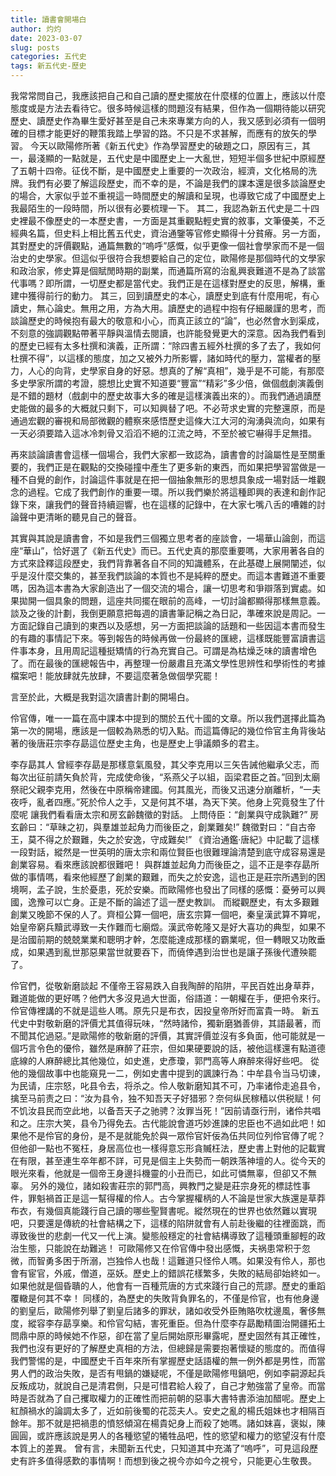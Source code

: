 ```yaml
---
title: 讀書會開場白
author: 灼灼
date: 2023-03-07
slug: posts
categories: 五代史
tags: 新五代史-歷史
---
```



  我常常問自己，我應該把自己和自己讀的歷史擺放在什麼樣的位置上，應該以什麼態度或是方法去看待它。很多時候這樣的問題沒有結果，但作為一個期待能以研究歷史、讀歷史作為畢生愛好甚至是自己未來專業方向的人，我又感到必須有一個明確的目標才能更好的鞭策我踏上學習的路。不只是不求甚解，而應有的放矢的學習。
  今天以歐陽修所著《新五代史》作為學習歷史的破題之口，原因有三，其一，最淺顯的一點就是，五代史是中國歷史上一大亂世，短短半個多世紀中原經歷了五朝十四帝。征伐不斷，是中國歷史上重要的一次政治，經濟，文化格局的洗牌。我們有必要了解這段歷史，而不幸的是，不論是我們的課本還是很多談論歷史的場合，大家似乎並不重視這一時間歷史的解讀和呈現，也導致它成了中國歷史上我最陌生的一段時間，所以很有必要梳理一下。
  其二，我認為新五代史是二十四史裡最不像歷史的一本歷史書，一方面是其重觀點輕史實的敘事，文筆優美，不乏經典名篇，但史料上相比舊五代史，資治通鑒等官修史顯得十分貧瘠。另一方面，其對歷史的評價觀點，通篇無數的“嗚呼”感慨，似乎更像一個社會學家而不是一個治史的史學家。但這似乎很符合我想要給自己的定位，歐陽修是那個時代的文學家和政治家，修史算是個賦閒時期的副業，而通篇所寫的治亂興衰難道不是為了談當代事嗎？即所謂，一切歷史都是當代史。我們正是在這樣對歷史的反思，解構，重建中獲得前行的動力。
  其三，回到讀歷史的本心，讀歷史到底有什麼用呢，有心讀史，無心論史。無用之用，方為大用。讀歷史的過程中抱有仔細嚴謹的思考，而談論歷史的時候抱有最大的敬意和小心，而真正該立的“論”，也必然會水到渠成，不刻意的強調觀點帶著平靜與溫情去閱讀，也許能發覺更大的深意。因為我們看到的歷史已經有太多杜撰和演義，正所謂：“除四書五經外杜撰的多了去了，我如何杜撰不得”，以這樣的態度，加之又被外力所影響，諸如時代的壓力，當權者的壓力，人心的向背，史學家自身的好惡。想真的了解“真相”，幾乎是不可能，有那麼多史學家所謂的考證，臆想比史實不知道要“豐富”“精彩”多少倍，做個戲劇演義倒是不錯的題材（戲劇中的歷史故事大多的確是這樣演義出來的）。而我們通過讀歷史能做的最多的大概就只剩下，可以知興替了吧。不必苛求史實的完整還原，而是通過宏觀的審視和局部微觀的體察來感悟歷史這條大江大河的洶湧與流向，如果有一天必須要踏入這冰冷刺骨又滔滔不絕的江流之時，不至於被它嚇得手足無措。

  再來談論讀書會這樣一個場合，我們大家都一致認為，讀書會的討論屬性是至關重要的，我們正是在觀點的交換碰撞中產生了更多新的東西，而如果把學習當做是一種不自覺的創作，討論這件事就是在把一個抽象無形的思想具象成一場對話一堆觀念的過程。它成了我們創作的重要一環。所以我們樂於將這種即興的表達和創作記錄下來，讓我們的聲音持續迴響，也在這樣的記錄中，在大家七嘴八舌的嘈雜的討論聲中更清晰的聽見自己的聲音。

  其實與其說是讀書會，不如是我們三個獨立思考者的座談會，一場華山論劍，而這座“華山”，恰好選了《新五代史》而已。五代史真的那麼重要嗎，大家用著各自的方式來詮釋這段歷史，我們背靠著各自不同的知識體系，在此基礎上展開闡述，似乎是沒什麼交集的，甚至我們談論的本質也不是純粹的歷史。而這本書難道不重要嗎，因為這本書為大家創造出了一個交流的場合，讓一切思考和爭辯落到實處。如果拋開一個具象的問題，這座共同擺在眼前的高峰，一切討論都顯得那樣無意義。
  談及之後的計劃，我倒更願意把每週的讀書筆記稱之為日記，準確來說是周記。一方面記錄自己讀到的東西以及感想，另一方面把談論的話題和一些因這本書而發生的有趣的事情記下來。等到報告的時候再做一份最終的匯總，這樣既能豐富讀書這件事本身，且用周記這種挺矯情的行為充實自己。可謂是為枯燥乏味的讀書增色了。而在最後的匯總報告中，再整理一份嚴肅且充滿文學性思辨性和學術性的考據檔案吧！能放肆就先放肆，不要這麼著急做個學究罷！

  言至於此，大概是我對這次讀書計劃的開場白。

  伶官傳，唯一一篇在高中課本中提到的關於五代十國的文章。所以我們選擇此篇為第一次的開場，應該是一個較為熟悉的切入點。而這篇傳記的幾位伶官主角背後站著的後唐莊宗李存勗這位歷史主角，也是歷史上爭議頗多的君主。

李存勗其人
  曾經李存勗是那樣意氣風發，其父李克用以三矢告誡他繼承父志，而每次出征前請矢負於背，完成使命後，“系燕父子以組，函梁君臣之首。”回到太廟祭祀父親李克用，然後在中原稱帝建國。何其風光，而後又迅速分崩離析，“一夫夜呼，亂者四應。”死於伶人之手，又是何其不堪，為天下笑。他身上究竟發生了什麼呢
  讓我們看看唐太宗和房玄齡魏徵的對話。
  上問侍臣：“創業與守成孰難?”
  房玄齡曰：“草昧之初，與羣雄並起角力而後臣之，創業難矣!”
  魏徵對曰：“自古帝王，莫不得之於艱難，失之於安逸，守成難矣!”
  《資治通鑑·唐紀》中記載了這樣一段對話，縱然是一世英明的唐太宗和兩位賢臣也很難理論清楚到底守成容易還是創業容易。看來應該說都很難吧！
  與群雄並起角力而後臣之，這不正是李存勗所做的事情嗎，看來他經歷了創業的艱難，而失之於安逸，這也正是莊宗所遇到的困境啊，孟子說，生於憂患，死於安樂。而歐陽修也發出了同樣的感慨：憂勞可以興國，逸豫可以亡身。正是不斷的論述了這一歷史教訓。
  而縱觀歷史，有太多艱難創業又晚節不保的人了。齊桓公算一個吧，唐玄宗算一個吧，秦皇漢武算不算呢，始皇帝窮兵黷武導致一夫作難而七廟燬。漢武帝乾隆又是好大喜功的典型，如果不是治國前期的兢兢業業和聰明才幹，怎麼能達成那樣的霸業呢，但一轉眼又功敗垂成，如果遇到亂世那惡果當世就要吞下，而僥倖遇到治世也是讓子孫後代遭殃罷了。

伶官們，從敬新磨談起
  不僅帝王容易跌入自我陶醉的陷阱，平民百姓出身草莽，難道能做的更好嗎？他們大多沒見過大世面，俗語道：一朝權在手，便把令來行。伶官傳裡講的不就是這些人嗎。原先只是布衣，因投皇帝所好而富貴一時。
  新五代史中對敬新磨的評價尤其值得玩味，“然時諸伶，獨新磨猶善俳，其語最著，而不聞其佗過惡。”是歐陽修的敬新磨的評價，其實評價並沒有多負面，他可能就是一個巧言令色的優伶，雖然是麻醉了莊宗，但如果硬要說的話，被他這樣還有點道德底線的人麻醉總比其他幾位，如史進，史彥瓊，郭門高等人麻醉來得好些吧。
  從他的幾個故事中也能窺見一二，例如史書中提到的諷諫行為：中牟县令当马切谏，为民请，庄宗怒，叱县令去，将杀之。伶人敬新磨知其不可，乃率诸伶走追县令，擒至马前责之曰：“汝为县令，独不知吾天子好猎邪？奈何纵民稼穑以供税赋！何不饥汝县民而空此地，以备吾天子之驰骋？汝罪当死！”因前请亟行刑，诸伶共唱和之。庄宗大笑，县令乃得免去。古代能說會道巧妙進諫的忠臣也不過如此吧！如果他不是伶官的身份，是不是就能免於與一眾伶官奸佞為伍共同位列伶官傳了呢？但他卻一點也不冤枉，身居高位也一樣得意忘形貪贓枉法，歷史書上對他的記載實在有限，甚至連生卒年都不詳，可見是個主上失勢而一朝跌落神壇的人。從今天的眼光來看，他就是一個帝王身邊抖機靈的小丑而已，如此可憐無辜，但卻又不無辜。
  另外的幾位，諸如殺害莊宗的郭門高，興教門之變是莊宗身死的標誌性事件，罪魁禍首正是這一幫得權的伶人。古今掌握權柄的人不論是世家大族還是草莽布衣，有幾個真能踐行自己讀的哪些聖賢書呢。縱然現在的世界也依然難以實現吧，只要還是傳統的社會結構之下，這樣的陷阱就會有人前赴後繼的往裡面跳，而導致後世的悲劇一代又一代上演。變態般穩定的社會結構導致了這種頭重腳輕的政治生態，只能說在劫難逃！
  可歐陽修又在伶官傳中發出感慨，夫祸患常积于忽微，而智勇多困于所溺，岂独伶人也哉！這難道只怪伶人嗎。如果没有伶人，那也會有宦官，外戚，僧道，巫妖。歷史上的錯誤花樣繁多，失敗的結局卻始終如一。如果他就是個昏聵的人，他會有一百種荒唐的方式來踐行自己的荒謬。歷史的重蹈覆轍是何其不幸！
  同樣的，為歷史的失敗背負罪名的，不僅是伶官，也有他身邊的劉皇后，歐陽修列舉了劉皇后諸多的罪狀，諸如收受外臣賄賂吹枕邊風，奢侈無度，縱容李存勗享樂。和伶官勾結，害死重臣。但為什麼李存勗勵精圖治開疆拓土問鼎中原的時候她不作惡，卻在當了皇后開始原形畢露呢，歷史固然有其正確性，我們也沒有更好的了解歷史真相的方法，但總歸是需要抱著懷疑的態度的。而值得我們警惕的是，中國歷史千百年來所有掌握歷史話語權的無一例外都是男性，而當男人們的政治失敗，是否有甩鍋的嫌疑呢，不僅是歐陽修甩鍋吧，例如李嗣源起兵反叛成功，就說自己是清君側，只是可惜君給人殺了，自己才勉強當了皇帝。而當時是否就為了自己攫取權力的正確性而把前朝的惡事大書特書添油加醋呢。歷史上紅顏禍水的論調太多了，近如前後蜀的花蕊夫人。安史之亂的楊氏姐妹也才相隔百餘年。那不就是把禍患的憤怒傾瀉在楊貴妃身上而殺了她嗎。諸如妺喜，褒姒，陳圓圓，或許應該說是男人的各種慾望的犧牲品吧，性的慾望和權力的慾望沒有什麼本質上的差異。
  曾有言，未聞新五代史，只知道其中充滿了“嗚呼”，可見這段歷史有許多值得感歎的事情啊！而想到後之視今亦如今之視兮，只能更心生敬畏。
